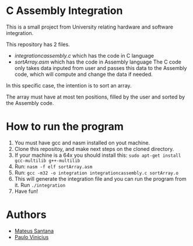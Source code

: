 # C Assembly Integration
This is a small project from University relating hardware and software integration.

This repository has 2 files.
 - *integrationcassembly.c* which has the code in C language
 - *sortArray.asm* which has the code in Assembly language
 The C code only takes data inputed from user and passes this data to the Assembly code, which will compute and change the data if needed.

In this specific case, the intention is to sort an array.

The array must have at most ten positions, filled by the user and sorted by the Assembly code.

# How to run the program
 1. You must have gcc and nasm installed on yout machine.
 2. Clone this repositoy, and make next steps on the cloned directory.
 3. If your machine is a 64x you should install this: `sudo apt-get install gcc-multilib g++-multilib`
 4. Run: `nasm -f elf sortArray.asm`
 5. Run: `gcc -m32 -o integration integrationcassembly.c sortArray.o`
 6. This will generate the integration file and you can run the program from it. Run `./integration`
 7. Have fun!

# Authors
 - [Mateus Santana](https://github.com/mateussgn)
 - [Paulo Vinicius](https://github.com/pvfls)
